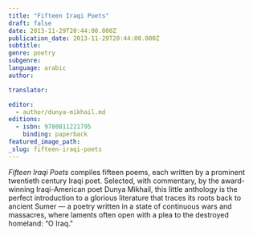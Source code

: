 ```yaml
---
title: "Fifteen Iraqi Poets"
draft: false
date: 2013-11-29T20:44:00.000Z
publication_date: 2013-11-29T20:44:00.000Z
subtitle:
genre: poetry
subgenre:
language: arabic
author:

translator:

editor:
  - author/dunya-mikhail.md
editions:
  - isbn: 9780811221795
    binding: paperback
featured_image_path:
_slug: fifteen-iraqi-poets
---
```


_Fifteen Iraqi Poets_ compiles fifteen poems, each written by a prominent twentieth century Iraqi poet. Selected, with commentary, by the award-winning Iraqi-American poet Dunya Mikhail, this little anthology is the perfect introduction to a glorious literature that traces its roots back to ancient Sumer — a poetry written in a state of continuous wars and massacres, where laments often open with a plea to the destroyed homeland: “O Iraq."

